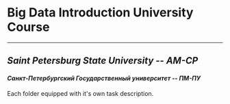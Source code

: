 # Big Data Introduction University Course
---
## _Saint Petersburg State University -- AM-CP_
#### _Санкт-Петербургский Государственный университет -- ПМ-ПУ_

Each folder equipped with it's own task description.
